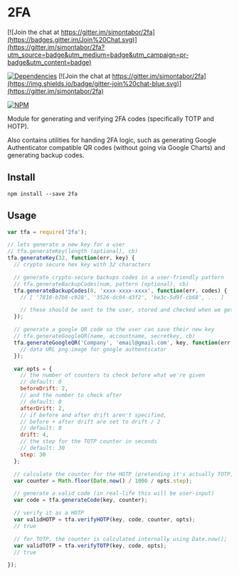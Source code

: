 # 2FA

[![Join the chat at https://gitter.im/simontabor/2fa](https://badges.gitter.im/Join%20Chat.svg)](https://gitter.im/simontabor/2fa?utm_source=badge&utm_medium=badge&utm_campaign=pr-badge&utm_content=badge)

[![Dependencies](https://david-dm.org/simontabor/2fa.svg)](https://david-dm.org/simontabor/2fa)
[![Join the chat at https://gitter.im/simontabor/2fa](https://img.shields.io/badge/gitter-join%20chat-blue.svg)](https://gitter.im/simontabor/2fa)

[![NPM](https://nodei.co/npm/2fa.png?downloads=true&downloadRank=true&stars=true)](https://www.npmjs.com/package/2fa)

Module for generating and verifying 2FA codes (specifically TOTP and HOTP).

Also contains utilities for handing 2FA logic, such as generating Google Authenticator compatible QR codes (without going via Google Charts) and generating backup codes.

## Install
```
npm install --save 2fa
```

## Usage

```js
var tfa = require('2fa');

// lets generate a new key for a user
// tfa.generateKey(length (optional), cb)
tfa.generateKey(32, function(err, key) {
  // crypto secure hex key with 32 characters

  // generate crypto-secure backups codes in a user-friendly pattern
  // tfa.generateBackupCodes(num, pattern (optional), cb)
  tfa.generateBackupCodes(8, 'xxxx-xxxx-xxxx', function(err, codes) {
    // [ '7818-b7b8-c928', '3526-dc04-d3f2', 'be3c-5d9f-cb68', ... ]

    // these should be sent to the user, stored and checked when we get a 2fa code
  });

  // generate a google QR code so the user can save their new key
  // tfa.generateGoogleQR(name, accountname, secretkey, cb)
  tfa.generateGoogleQR('Company', 'email@gmail.com', key, function(err, qr) {
    // data URL png image for google authenticator
  });

  var opts = {
    // the number of counters to check before what we're given
    // default: 0
    beforeDrift: 2,
    // and the number to check after
    // default: 0
    afterDrift: 2,
    // if before and after drift aren't specified,
    // before + after drift are set to drift / 2
    // default: 0
    drift: 4,
    // the step for the TOTP counter in seconds
    // default: 30
    step: 30
  };

  // calculate the counter for the HOTP (pretending it's actually TOTP)
  var counter = Math.floor(Date.now() / 1000 / opts.step);

  // generate a valid code (in real-life this will be user-input)
  var code = tfa.generateCode(key, counter);

  // verify it as a HOTP
  var validHOTP = tfa.verifyHOTP(key, code, counter, opts);
  // true

  // for TOTP, the counter is calculated internally using Date.now();
  var validTOTP = tfa.verifyTOTP(key, code, opts);
  // true

});
```
